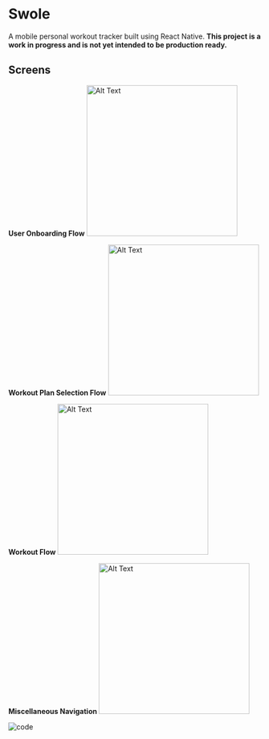 Swole 
============
A mobile personal workout tracker built using React Native.
**This project is a work in progress and is not yet intended to be production ready.**

## Screens
**User Onboarding Flow**
<img src="https://camo.githubusercontent.com/d2d0e9738cf76003545fa48bbe84b7e8c4dd2403/68747470733a2f2f64726976652e676f6f676c652e636f6d2f75633f6578706f72743d766965772669643d3147674633457378796f616a656158476c6e4f4e484a42634a483079734e635771" alt="Alt Text" data-canonical-src="https://drive.google.com/uc?export=view&amp;id=1GgF3EsxyoajeaXGlnONHJBcJH0ysNcWq" width="300" style="max-width:100%;">

**Workout Plan Selection Flow**
<img src="https://camo.githubusercontent.com/0525be094b1aaa05eacc22ec446f44e6a67b1630/68747470733a2f2f64726976652e676f6f676c652e636f6d2f75633f6578706f72743d766965772669643d31674a4a2d335a454c326748475647427474727164493166654c4147584d7a5a34" alt="Alt Text" data-canonical-src="https://drive.google.com/uc?export=view&amp;id=1gJJ-3ZEL2gHGVGBttrqdI1feLAGXMzZ4" width="300" style="max-width:100%;">

  **Workout Flow**
<img src="https://camo.githubusercontent.com/7237b81da7dc3d6dc0c510ac161aafce9cbd62ce/68747470733a2f2f64726976652e676f6f676c652e636f6d2f75633f6578706f72743d766965772669643d31305f566d76656b50416c30696d377074365a5649487576354458524c6c64744f" alt="Alt Text" data-canonical-src="https://drive.google.com/uc?export=view&amp;id=10_VmvekPAl0im7pt6ZVIHuv5DXRLldtO" width="300" style="max-width:100%;">

  **Miscellaneous Navigation** 
<img src="https://camo.githubusercontent.com/9e12c3321db3bdd82a2e20c41162e66215e2bd6f/68747470733a2f2f64726976652e676f6f676c652e636f6d2f75633f6578706f72743d766965772669643d3150485a36466c6a65555266674b4d4974477a4c47397368454e436a7858376568" alt="Alt Text" data-canonical-src="https://drive.google.com/uc?export=view&amp;id=1PHZ6FljeURfgKMItGzLG9shENCjxX7eh" width="300" style="max-width:100%;">






  

![code](https://upload.wikimedia.org/wikipedia/commons/thumb/e/ee/Gadus_morhua_Cod-2b-Atlanterhavsparken-Norway.JPG/720px-Gadus_morhua_Cod-2b-Atlanterhavsparken-Norway.JPG)